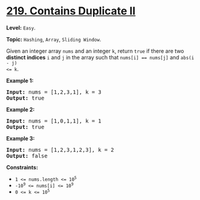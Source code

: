 # [219. Contains Duplicate II](https://leetcode.com/problems/contains-duplicate-ii/)

**Level:** `Easy`.

**Topic:** `Hashing`, `Array`, `Sliding Window`.

Given an integer array <code>nums</code> and an integer <code>k</code>, return <code>true</code> if there are two <strong>distinct indices</strong> <code>i</code> and <code>j</code> in the array such that <code>nums[i] == nums[j]</code> and <code>abs(i - j) &lt;= k</code>.

<strong>Example 1:</strong>

<pre><strong>Input:</strong> nums = [1,2,3,1], k = 3
<strong>Output:</strong> true
</pre>

<strong>Example 2:</strong>

<pre><strong>Input:</strong> nums = [1,0,1,1], k = 1
<strong>Output:</strong> true
</pre>

<strong>Example 3:</strong>

<pre><strong>Input:</strong> nums = [1,2,3,1,2,3], k = 2
<strong>Output:</strong> false
</pre>

<strong>Constraints:</strong>

<ul>
 <li><code>1 &lt;= nums.length &lt;= 10<sup>5</sup></code></li>
 <li><code>-10<sup>9</sup> &lt;= nums[i] &lt;= 10<sup>9</sup></code></li>
 <li><code>0 &lt;= k &lt;= 10<sup>5</sup></code></li>
</ul>
